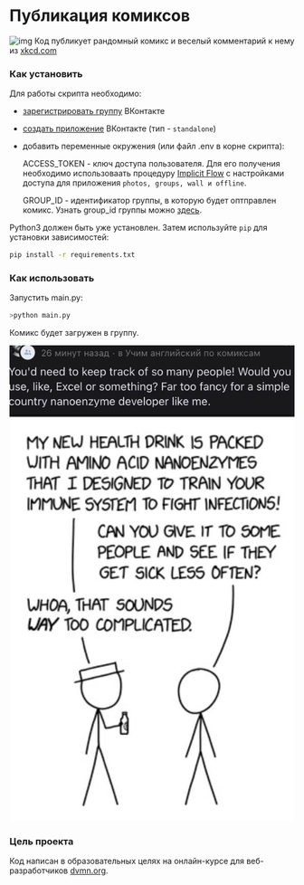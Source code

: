 # Публикация комиксов
![img](https://imgs.xkcd.com/comics/angular_momentum.jpg)
Код публикует рандомный комикс и веселый комментарий к нему из [xkcd.com](https://xkcd.com/)

### Как установить

Для работы скрипта необходимо:
- [зарегистрировать группу](https://vk.com/groups_create) ВКонтакте
- [создать приложение](https://vk.com/editapp?act=create) ВКонтакте (тип - `standalone`) 
- добавить переменные окружения (или файл .env в корне скрипта):

  ACCESS_TOKEN - ключ доступа пользователя. Для его получения необходимо использоваать процедуру [Implicit Flow](https://dev.vk.com/api/access-token/implicit-flow-user) с настройками доступа для приложения `photos, groups, wall и offline`.
  
  GROUP_ID - идентификатор группы, в которую будет оптправлен комикс. Узнать group_id группы можно [здесь](https://regvk.com/id/).


Python3 должен быть уже установлен. 
Затем используйте `pip`  для установки зависимостей:
```bash
pip install -r requirements.txt
```

### Как использовать

Запустить main.py:
```bash
>python main.py
```
Комикс будет загружен в группу.

![image](screenshot/comic.jpg)


### Цель проекта

Код написан в образовательных целях на онлайн-курсе для веб-разработчиков [dvmn.org](https://dvmn.org/).
